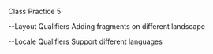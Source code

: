 Class Practice 5

--Layout Qualifiers
Adding fragments on different landscape

--Locale Qualifiers
Support different languages


